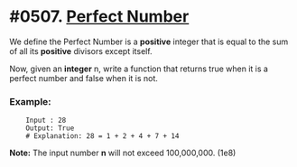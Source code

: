 # #0507. [Perfect Number](https://leetcode.com/problems/perfect-number/description/)

We define the Perfect Number is a **positive** integer that is equal to the sum of all its **positive** divisors except itself.

Now, given an **integer** n, write a function that returns true when it is a perfect number and false when it is not.

### Example:
```
    Input : 28
    Output: True
    # Explanation: 28 = 1 + 2 + 4 + 7 + 14
```

**Note:** The input number **n** will not exceed 100,000,000. (1e8)
